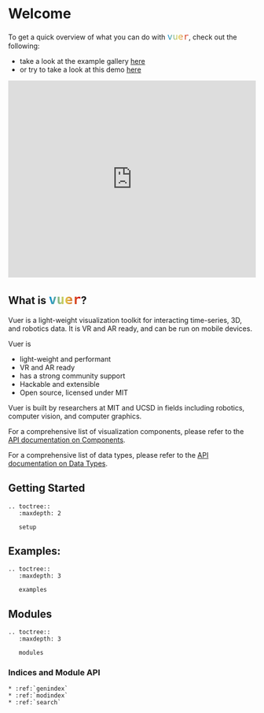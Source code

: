 # Welcome

To get a quick overview of what you can do with  <code style="font-size: 1.3em; background-clip: text; color: transparent; background-image: linear-gradient(to right, rgb(0,140,220), rgb(226,213,79), rgb(210,0,12));">vuer</code>, check out the following:

- take a look at the example gallery [here](https://docs.vuer.ai/en/latest/examples.html)
- or try to take a look at this demo [here](https://docs.vuer.ai/en/latest/examples.html#demo)

<iframe src="https://vuer.ai/?collapseMenu=True&background=131416,fff&ws=ws%3A%2F%2Flocalhost%3A8012&scene=3gAJqGNoaWxkcmVukd4ABKhjaGlsZHJlbpHeAAaoY2hpbGRyZW6Qo3RhZ6RVcmRmo2tleaExo3NyY9lSaHR0cHM6Ly9yYXcuZ2l0aHVidXNlcmNvbnRlbnQuY29tL25hc2EtanBsL20yMDIwLXVyZGYtbW9kZWxzL21haW4vcm92ZXIvbTIwMjAudXJkZqtqb2ludFZhbHVlc94AAKhyb3RhdGlvbpPLQAkeuGAAAAAAAKN0YWenTW92YWJsZaNrZXmhMqhwb3NpdGlvbpMAAMs%2FwzMzQAAAAKN0YWelU2NlbmWja2V5oTOidXCTAAABpGdyaWTDqHNob3dMZXZhwqtyYXdDaGlsZHJlbpLeAASoY2hpbGRyZW6Qo3RhZ6xBbWJpZW50TGlnaHSja2V5tWRlZmF1bHRfYW1iaWVudF9saWdodKlpbnRlbnNpdHkB3gAFqGNoaWxkcmVukKN0YWewRGlyZWN0aW9uYWxMaWdodKNrZXm5ZGVmYXVsdF9kaXJlY3Rpb25hbF9saWdodKlpbnRlbnNpdHkBpmhlbHBlcsOsaHRtbENoaWxkcmVukLJiYWNrZ3JvdW5kQ2hpbGRyZW6Q" width="100%" height="400px" frameborder="0"></iframe>

## What is <code style="font-size: 1.3em; background-clip: text; color: transparent; background-image: linear-gradient(to right, rgb(0,140,220), rgb(226,213,79), rgb(210,0,12));">vuer</code>?

Vuer is a light-weight visualization toolkit for interacting time-series, 3D, and robotics data. It is
VR and AR ready, and can be run on mobile devices. 

Vuer is

- light-weight and performant
- VR and AR ready
- has a strong community support
- Hackable and extensible
- Open source, licensed under MIT

Vuer is built by researchers at MIT and UCSD in fields including robotics, computer vision, and computer graphics.

For a comprehensive list of visualization components, please refer to
the [API documentation on Components](https://docs.vuer.ai/en/latest/api.html).

For a comprehensive list of data types, please refer to the [API documentation on Data Types](https://docs.vuer.ai/en/latest/api.html).

## Getting Started

```{eval-rst}
.. toctree::
   :maxdepth: 2

   setup
```

## Examples:

```{eval-rst}
.. toctree::
   :maxdepth: 3
   
   examples
```
## Modules

```{eval-rst}
.. toctree::
   :maxdepth: 3
   
   modules
```

### Indices and Module API

```{eval-rst}
* :ref:`genindex`
* :ref:`modindex`
* :ref:`search`
```
